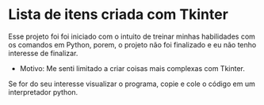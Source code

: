 # Lista de itens criada com Tkinter  
Esse projeto foi foi iniciado com o intuito de treinar minhas habilidades com os comandos em Python, porem, o projeto não foi finalizado e eu não tenho interesse de finalizar.  
- Motivo: Me senti limitado a criar coisas mais complexas com Tkinter.  

Se for do seu interesse visualizar o programa, copie e cole o código em um interpretador python.  

